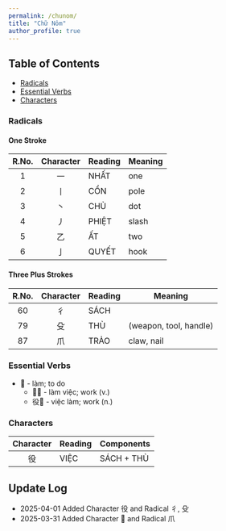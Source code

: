 ```yaml
---
permalink: /chunom/
title: "Chữ Nôm"
author_profile: true
---
```


## Table of Contents
- [Radicals](#radicals)
- [Essential Verbs](#essential-verbs)
- [Characters](#characters)

### Radicals
#### One Stroke

| R.No. | Character | Reading | Meaning |
| :---: | :-------: | ------- | ------- |
| 1     | 一        | NHẤT    | one     |
| 2     | 丨        | CỔN     | pole    |
| 3     | 丶        | CHỦ     | dot     |
| 4     | 丿        | PHIỆT   | slash   |
| 5     | 乙        | ẤT      | two     |
| 6     | 亅        | QUYẾT   | hook    |

#### Three Plus Strokes

| R.No. | Character | Reading | Meaning |
| :---: | :-------: | ------- | ------- |
| 60    | 彳        | SÁCH    | |
| 79    | 殳        | THÙ     | (weapon, tool, handle) |
| 87    | 爪        | TRẢO    | claw, nail |


### Essential Verbs
- 𫜵 - làm; to do
	- 𫜵役 - làm việc; work (v.)
	- 役𫜵 - việc làm; work (n.)

### Characters

| Character | Reading | Components |
| :-------: | ------- | ---------- |
| 役        | VIỆC    | SÁCH + THÙ |

## Update Log
- 2025-04-01 Added Character 役 and Radical 彳, 殳
- 2025-03-31 Added Character 𫜵 and Radical 爪
